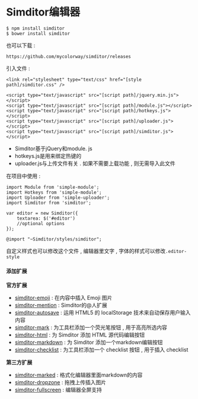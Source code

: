 # Simditor编辑器

```
$ npm install simditor
$ bower install simditor
```

也可以下载 :

```
https://github.com/mycolorway/simditor/releases
```

引入文件 :

```
<link rel="stylesheet" type="text/css" href="[style path]/simditor.css" />

<script type="text/javascript" src="[script path]/jquery.min.js"></script>
<script type="text/javascript" src="[script path]/module.js"></script>
<script type="text/javascript" src="[script path]/hotkeys.js"></script>
<script type="text/javascript" src="[script path]/uploader.js"></script>
<script type="text/javascript" src="[script path]/simditor.js"></script>
```

* Simditor基于jQuery和module. js
* hotkeys.js是用来绑定热键的
* uploader.js与上传文件有关 . 如果不需要上载功能 , 则无需导入此文件

在项目中使用 :

```
import Module from 'simple-module';
import Hotkeys from 'simple-module';
import Uploader from 'simple-uploader';
import Simditor from 'simditor';

var editor = new Simditor({
    textarea: $('#editor')
    //optional options
});
```

```
@import "~Simditor/styles/simditor";
```

自定义样式也可以修改这个文件 , 编辑器里文字 , 字体的样式可以修改`.editor-style`

#### 添加扩展

**官方扩展**

* [simditor-emoji](https://github.com/mycolorway/simditor-emoji) : 在内容中插入 Emoji 图片
* [simditor-mention](https://github.com/mycolorway/simditor-mention) : Simditor的@人扩展
* [simditor-autosave](https://github.com/mycolorway/simditor-autosave) : 运用 HTML5 的 localStorage 技术来自动保存用户输入内容
* [simditor-mark](https://github.com/mycolorway/simditor-mark) : 为工具栏添加一个荧光笔按钮 , 用于高亮所选内容
* [simditor-html](https://github.com/mycolorway/simditor-html) : 为 Simditor 添加 HTML 源代码编辑按钮
* [simditor-markdown](https://github.com/mycolorway/simditor-markdown) : 为 Simditor 添加一个markdown编辑按钮
* [simditor-checklist](https://github.com/mycolorway/simditor-checklist) : 为工具栏添加一个 checklist 按钮 , 用于插入 checklist

**第三方扩展**

* [simditor-marked](https://github.com/huyinghuan/simditor-marked) : 格式化编辑器里面markdown的内容
* [simditor-dropzone](https://github.com/ichord/simditor-dropzone) : 拖拽上传插入图片
* [simditor-fullscreen](https://github.com/heroicyang/simditor-fullscreen) : 编辑器全屏支持

[  
](mailto:tower+simditor@mycolorway.com?subject=%E6%8A%95%E9%80%92Simditor%E6%89%A9%E5%B1%95)


